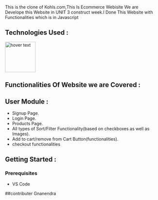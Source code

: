 
This is the clone of Kohls.com,This Is Ecommerce Webisite We are Develope this Website in  UNIT 3 construct week.I Done This Website with Functionalities which is in Javascript 


## Technologies Used :
<img src="https://p92.com/binaries/content/gallery/p92website/technologies/htmlcssjs-details.png"  title="hover text" height="100px">



## Functionalities Of Website we are Covered :
## User Module :
* Signup Page.
* Login Page.
* Products Page.
* All types of Sort/Filter Functionality(based on checkboxes as well as Images).
* Add to cart/remove from Cart Button(functionalities).
* checkout functionalities


## Getting Started :


### Prerequisites 
* VS Code

##contributer
Gnanendra
